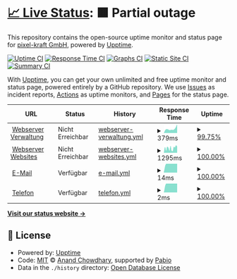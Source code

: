 # [📈 Live Status](https://status.pixel-kraft.de): <!--live status--> **🟧 Partial outage**

This repository contains the open-source uptime monitor and status page for [pixel-kraft GmbH](https://pixel-kraft.de), powered by [Upptime](https://github.com/upptime/upptime).

[![Uptime CI](https://github.com/pixel-kraft/status/workflows/Uptime%20CI/badge.svg)](https://github.com/pixel-kraft/status/actions?query=workflow%3A%22Uptime+CI%22)
[![Response Time CI](https://github.com/pixel-kraft/status/workflows/Response%20Time%20CI/badge.svg)](https://github.com/pixel-kraft/status/actions?query=workflow%3A%22Response+Time+CI%22)
[![Graphs CI](https://github.com/pixel-kraft/status/workflows/Graphs%20CI/badge.svg)](https://github.com/pixel-kraft/status/actions?query=workflow%3A%22Graphs+CI%22)
[![Static Site CI](https://github.com/pixel-kraft/status/workflows/Static%20Site%20CI/badge.svg)](https://github.com/pixel-kraft/status/actions?query=workflow%3A%22Static+Site+CI%22)
[![Summary CI](https://github.com/pixel-kraft/status/workflows/Summary%20CI/badge.svg)](https://github.com/pixel-kraft/status/actions?query=workflow%3A%22Summary+CI%22)

With [Upptime](https://upptime.js.org), you can get your own unlimited and free uptime monitor and status page, powered entirely by a GitHub repository. We use [Issues](https://github.com/pixel-kraft/status/issues) as incident reports, [Actions](https://github.com/pixel-kraft/status/actions) as uptime monitors, and [Pages](https://status.pixel-kraft.de) for the status page.

<!--start: status pages-->
<!-- This summary is generated by Upptime (https://github.com/upptime/upptime) -->
<!-- Do not edit this manually, your changes will be overwritten -->
<!-- prettier-ignore -->
| URL | Status | History | Response Time | Uptime |
| --- | ------ | ------- | ------------- | ------ |
| <img alt="" src="https://icons.duckduckgo.com/ip3/server.pixel-kraft.de.ico" height="13"> [Webserver Verwaltung](https://server.pixel-kraft.de/) | Nicht Erreichbar | [webserver-verwaltung.yml](https://github.com/pixel-kraft/status/commits/HEAD/history/webserver-verwaltung.yml) | <details><summary><img alt="Response time graph" src="./graphs/webserver-verwaltung/response-time-week.png" height="20"> 379ms</summary><br><a href="https://status.pixel-kraft.de/history/webserver-verwaltung"><img alt="Response time 354" src="https://img.shields.io/endpoint?url=https%3A%2F%2Fraw.githubusercontent.com%2Fpixel-kraft%2Fstatus%2FHEAD%2Fapi%2Fwebserver-verwaltung%2Fresponse-time.json"></a><br><a href="https://status.pixel-kraft.de/history/webserver-verwaltung"><img alt="24-hour response time 778" src="https://img.shields.io/endpoint?url=https%3A%2F%2Fraw.githubusercontent.com%2Fpixel-kraft%2Fstatus%2FHEAD%2Fapi%2Fwebserver-verwaltung%2Fresponse-time-day.json"></a><br><a href="https://status.pixel-kraft.de/history/webserver-verwaltung"><img alt="7-day response time 379" src="https://img.shields.io/endpoint?url=https%3A%2F%2Fraw.githubusercontent.com%2Fpixel-kraft%2Fstatus%2FHEAD%2Fapi%2Fwebserver-verwaltung%2Fresponse-time-week.json"></a><br><a href="https://status.pixel-kraft.de/history/webserver-verwaltung"><img alt="30-day response time 354" src="https://img.shields.io/endpoint?url=https%3A%2F%2Fraw.githubusercontent.com%2Fpixel-kraft%2Fstatus%2FHEAD%2Fapi%2Fwebserver-verwaltung%2Fresponse-time-month.json"></a><br><a href="https://status.pixel-kraft.de/history/webserver-verwaltung"><img alt="1-year response time 354" src="https://img.shields.io/endpoint?url=https%3A%2F%2Fraw.githubusercontent.com%2Fpixel-kraft%2Fstatus%2FHEAD%2Fapi%2Fwebserver-verwaltung%2Fresponse-time-year.json"></a></details> | <details><summary><a href="https://status.pixel-kraft.de/history/webserver-verwaltung">99.75%</a></summary><a href="https://status.pixel-kraft.de/history/webserver-verwaltung"><img alt="All-time uptime 99.87%" src="https://img.shields.io/endpoint?url=https%3A%2F%2Fraw.githubusercontent.com%2Fpixel-kraft%2Fstatus%2FHEAD%2Fapi%2Fwebserver-verwaltung%2Fuptime.json"></a><br><a href="https://status.pixel-kraft.de/history/webserver-verwaltung"><img alt="24-hour uptime 99.96%" src="https://img.shields.io/endpoint?url=https%3A%2F%2Fraw.githubusercontent.com%2Fpixel-kraft%2Fstatus%2FHEAD%2Fapi%2Fwebserver-verwaltung%2Fuptime-day.json"></a><br><a href="https://status.pixel-kraft.de/history/webserver-verwaltung"><img alt="7-day uptime 99.75%" src="https://img.shields.io/endpoint?url=https%3A%2F%2Fraw.githubusercontent.com%2Fpixel-kraft%2Fstatus%2FHEAD%2Fapi%2Fwebserver-verwaltung%2Fuptime-week.json"></a><br><a href="https://status.pixel-kraft.de/history/webserver-verwaltung"><img alt="30-day uptime 99.87%" src="https://img.shields.io/endpoint?url=https%3A%2F%2Fraw.githubusercontent.com%2Fpixel-kraft%2Fstatus%2FHEAD%2Fapi%2Fwebserver-verwaltung%2Fuptime-month.json"></a><br><a href="https://status.pixel-kraft.de/history/webserver-verwaltung"><img alt="1-year uptime 99.87%" src="https://img.shields.io/endpoint?url=https%3A%2F%2Fraw.githubusercontent.com%2Fpixel-kraft%2Fstatus%2FHEAD%2Fapi%2Fwebserver-verwaltung%2Fuptime-year.json"></a></details>
| <img alt="" src="https://icons.duckduckgo.com/ip3/pixel-kraft.de.ico" height="13"> [Webserver Websites](https://pixel-kraft.de/) | Nicht Erreichbar | [webserver-websites.yml](https://github.com/pixel-kraft/status/commits/HEAD/history/webserver-websites.yml) | <details><summary><img alt="Response time graph" src="./graphs/webserver-websites/response-time-week.png" height="20"> 1295ms</summary><br><a href="https://status.pixel-kraft.de/history/webserver-websites"><img alt="Response time 1505" src="https://img.shields.io/endpoint?url=https%3A%2F%2Fraw.githubusercontent.com%2Fpixel-kraft%2Fstatus%2FHEAD%2Fapi%2Fwebserver-websites%2Fresponse-time.json"></a><br><a href="https://status.pixel-kraft.de/history/webserver-websites"><img alt="24-hour response time 1760" src="https://img.shields.io/endpoint?url=https%3A%2F%2Fraw.githubusercontent.com%2Fpixel-kraft%2Fstatus%2FHEAD%2Fapi%2Fwebserver-websites%2Fresponse-time-day.json"></a><br><a href="https://status.pixel-kraft.de/history/webserver-websites"><img alt="7-day response time 1295" src="https://img.shields.io/endpoint?url=https%3A%2F%2Fraw.githubusercontent.com%2Fpixel-kraft%2Fstatus%2FHEAD%2Fapi%2Fwebserver-websites%2Fresponse-time-week.json"></a><br><a href="https://status.pixel-kraft.de/history/webserver-websites"><img alt="30-day response time 1505" src="https://img.shields.io/endpoint?url=https%3A%2F%2Fraw.githubusercontent.com%2Fpixel-kraft%2Fstatus%2FHEAD%2Fapi%2Fwebserver-websites%2Fresponse-time-month.json"></a><br><a href="https://status.pixel-kraft.de/history/webserver-websites"><img alt="1-year response time 1505" src="https://img.shields.io/endpoint?url=https%3A%2F%2Fraw.githubusercontent.com%2Fpixel-kraft%2Fstatus%2FHEAD%2Fapi%2Fwebserver-websites%2Fresponse-time-year.json"></a></details> | <details><summary><a href="https://status.pixel-kraft.de/history/webserver-websites">100.00%</a></summary><a href="https://status.pixel-kraft.de/history/webserver-websites"><img alt="All-time uptime 99.94%" src="https://img.shields.io/endpoint?url=https%3A%2F%2Fraw.githubusercontent.com%2Fpixel-kraft%2Fstatus%2FHEAD%2Fapi%2Fwebserver-websites%2Fuptime.json"></a><br><a href="https://status.pixel-kraft.de/history/webserver-websites"><img alt="24-hour uptime 100.00%" src="https://img.shields.io/endpoint?url=https%3A%2F%2Fraw.githubusercontent.com%2Fpixel-kraft%2Fstatus%2FHEAD%2Fapi%2Fwebserver-websites%2Fuptime-day.json"></a><br><a href="https://status.pixel-kraft.de/history/webserver-websites"><img alt="7-day uptime 100.00%" src="https://img.shields.io/endpoint?url=https%3A%2F%2Fraw.githubusercontent.com%2Fpixel-kraft%2Fstatus%2FHEAD%2Fapi%2Fwebserver-websites%2Fuptime-week.json"></a><br><a href="https://status.pixel-kraft.de/history/webserver-websites"><img alt="30-day uptime 99.94%" src="https://img.shields.io/endpoint?url=https%3A%2F%2Fraw.githubusercontent.com%2Fpixel-kraft%2Fstatus%2FHEAD%2Fapi%2Fwebserver-websites%2Fuptime-month.json"></a><br><a href="https://status.pixel-kraft.de/history/webserver-websites"><img alt="1-year uptime 99.94%" src="https://img.shields.io/endpoint?url=https%3A%2F%2Fraw.githubusercontent.com%2Fpixel-kraft%2Fstatus%2FHEAD%2Fapi%2Fwebserver-websites%2Fuptime-year.json"></a></details>
| <img alt="" src="https://icons.duckduckgo.com/ip3/null.ico" height="13"> [E-Mail](wp1118605.mail.server-he.de) | Verfügbar | [e-mail.yml](https://github.com/pixel-kraft/status/commits/HEAD/history/e-mail.yml) | <details><summary><img alt="Response time graph" src="./graphs/e-mail/response-time-week.png" height="20"> 14ms</summary><br><a href="https://status.pixel-kraft.de/history/e-mail"><img alt="Response time 19" src="https://img.shields.io/endpoint?url=https%3A%2F%2Fraw.githubusercontent.com%2Fpixel-kraft%2Fstatus%2FHEAD%2Fapi%2Fe-mail%2Fresponse-time.json"></a><br><a href="https://status.pixel-kraft.de/history/e-mail"><img alt="24-hour response time 14" src="https://img.shields.io/endpoint?url=https%3A%2F%2Fraw.githubusercontent.com%2Fpixel-kraft%2Fstatus%2FHEAD%2Fapi%2Fe-mail%2Fresponse-time-day.json"></a><br><a href="https://status.pixel-kraft.de/history/e-mail"><img alt="7-day response time 14" src="https://img.shields.io/endpoint?url=https%3A%2F%2Fraw.githubusercontent.com%2Fpixel-kraft%2Fstatus%2FHEAD%2Fapi%2Fe-mail%2Fresponse-time-week.json"></a><br><a href="https://status.pixel-kraft.de/history/e-mail"><img alt="30-day response time 19" src="https://img.shields.io/endpoint?url=https%3A%2F%2Fraw.githubusercontent.com%2Fpixel-kraft%2Fstatus%2FHEAD%2Fapi%2Fe-mail%2Fresponse-time-month.json"></a><br><a href="https://status.pixel-kraft.de/history/e-mail"><img alt="1-year response time 19" src="https://img.shields.io/endpoint?url=https%3A%2F%2Fraw.githubusercontent.com%2Fpixel-kraft%2Fstatus%2FHEAD%2Fapi%2Fe-mail%2Fresponse-time-year.json"></a></details> | <details><summary><a href="https://status.pixel-kraft.de/history/e-mail">100.00%</a></summary><a href="https://status.pixel-kraft.de/history/e-mail"><img alt="All-time uptime 100.00%" src="https://img.shields.io/endpoint?url=https%3A%2F%2Fraw.githubusercontent.com%2Fpixel-kraft%2Fstatus%2FHEAD%2Fapi%2Fe-mail%2Fuptime.json"></a><br><a href="https://status.pixel-kraft.de/history/e-mail"><img alt="24-hour uptime 100.00%" src="https://img.shields.io/endpoint?url=https%3A%2F%2Fraw.githubusercontent.com%2Fpixel-kraft%2Fstatus%2FHEAD%2Fapi%2Fe-mail%2Fuptime-day.json"></a><br><a href="https://status.pixel-kraft.de/history/e-mail"><img alt="7-day uptime 100.00%" src="https://img.shields.io/endpoint?url=https%3A%2F%2Fraw.githubusercontent.com%2Fpixel-kraft%2Fstatus%2FHEAD%2Fapi%2Fe-mail%2Fuptime-week.json"></a><br><a href="https://status.pixel-kraft.de/history/e-mail"><img alt="30-day uptime 100.00%" src="https://img.shields.io/endpoint?url=https%3A%2F%2Fraw.githubusercontent.com%2Fpixel-kraft%2Fstatus%2FHEAD%2Fapi%2Fe-mail%2Fuptime-month.json"></a><br><a href="https://status.pixel-kraft.de/history/e-mail"><img alt="1-year uptime 100.00%" src="https://img.shields.io/endpoint?url=https%3A%2F%2Fraw.githubusercontent.com%2Fpixel-kraft%2Fstatus%2FHEAD%2Fapi%2Fe-mail%2Fuptime-year.json"></a></details>
| <img alt="" src="https://icons.duckduckgo.com/ip3/null.ico" height="13"> [Telefon](xkraftx.dyndns.org) | Verfügbar | [telefon.yml](https://github.com/pixel-kraft/status/commits/HEAD/history/telefon.yml) | <details><summary><img alt="Response time graph" src="./graphs/telefon/response-time-week.png" height="20"> 2ms</summary><br><a href="https://status.pixel-kraft.de/history/telefon"><img alt="Response time 7" src="https://img.shields.io/endpoint?url=https%3A%2F%2Fraw.githubusercontent.com%2Fpixel-kraft%2Fstatus%2FHEAD%2Fapi%2Ftelefon%2Fresponse-time.json"></a><br><a href="https://status.pixel-kraft.de/history/telefon"><img alt="24-hour response time 2" src="https://img.shields.io/endpoint?url=https%3A%2F%2Fraw.githubusercontent.com%2Fpixel-kraft%2Fstatus%2FHEAD%2Fapi%2Ftelefon%2Fresponse-time-day.json"></a><br><a href="https://status.pixel-kraft.de/history/telefon"><img alt="7-day response time 2" src="https://img.shields.io/endpoint?url=https%3A%2F%2Fraw.githubusercontent.com%2Fpixel-kraft%2Fstatus%2FHEAD%2Fapi%2Ftelefon%2Fresponse-time-week.json"></a><br><a href="https://status.pixel-kraft.de/history/telefon"><img alt="30-day response time 7" src="https://img.shields.io/endpoint?url=https%3A%2F%2Fraw.githubusercontent.com%2Fpixel-kraft%2Fstatus%2FHEAD%2Fapi%2Ftelefon%2Fresponse-time-month.json"></a><br><a href="https://status.pixel-kraft.de/history/telefon"><img alt="1-year response time 7" src="https://img.shields.io/endpoint?url=https%3A%2F%2Fraw.githubusercontent.com%2Fpixel-kraft%2Fstatus%2FHEAD%2Fapi%2Ftelefon%2Fresponse-time-year.json"></a></details> | <details><summary><a href="https://status.pixel-kraft.de/history/telefon">100.00%</a></summary><a href="https://status.pixel-kraft.de/history/telefon"><img alt="All-time uptime 99.96%" src="https://img.shields.io/endpoint?url=https%3A%2F%2Fraw.githubusercontent.com%2Fpixel-kraft%2Fstatus%2FHEAD%2Fapi%2Ftelefon%2Fuptime.json"></a><br><a href="https://status.pixel-kraft.de/history/telefon"><img alt="24-hour uptime 100.00%" src="https://img.shields.io/endpoint?url=https%3A%2F%2Fraw.githubusercontent.com%2Fpixel-kraft%2Fstatus%2FHEAD%2Fapi%2Ftelefon%2Fuptime-day.json"></a><br><a href="https://status.pixel-kraft.de/history/telefon"><img alt="7-day uptime 100.00%" src="https://img.shields.io/endpoint?url=https%3A%2F%2Fraw.githubusercontent.com%2Fpixel-kraft%2Fstatus%2FHEAD%2Fapi%2Ftelefon%2Fuptime-week.json"></a><br><a href="https://status.pixel-kraft.de/history/telefon"><img alt="30-day uptime 99.96%" src="https://img.shields.io/endpoint?url=https%3A%2F%2Fraw.githubusercontent.com%2Fpixel-kraft%2Fstatus%2FHEAD%2Fapi%2Ftelefon%2Fuptime-month.json"></a><br><a href="https://status.pixel-kraft.de/history/telefon"><img alt="1-year uptime 99.96%" src="https://img.shields.io/endpoint?url=https%3A%2F%2Fraw.githubusercontent.com%2Fpixel-kraft%2Fstatus%2FHEAD%2Fapi%2Ftelefon%2Fuptime-year.json"></a></details>

<!--end: status pages-->

[**Visit our status website →**](https://status.pixel-kraft.de)

## 📄 License

- Powered by: [Upptime](https://github.com/upptime/upptime)
- Code: [MIT](./LICENSE) © [Anand Chowdhary](https://anandchowdhary.com), supported by [Pabio](https://pabio.com)
- Data in the `./history` directory: [Open Database License](https://opendatacommons.org/licenses/odbl/1-0/)
